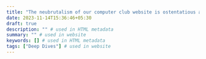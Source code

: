 ```yaml
---
title: "The neubrutalism of our computer club website is ostentatious and comic-book-y. Here's why we chose it anyways."
date: 2023-11-14T15:36:46+05:30
draft: true
description: "" # used in HTML metadata
summary: "" # used in website
keywords: [] # used in HTML metadata
tags: ["Deep Dives"] # used in website
---
```


